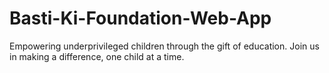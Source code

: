 # Basti-Ki-Foundation-Web-App
Empowering underprivileged children through the gift of education. Join us in making a difference, one child at a time.
